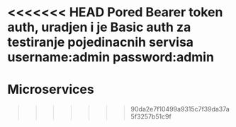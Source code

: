 <<<<<<< HEAD
Pored Bearer token auth, uradjen i je Basic auth za testiranje pojedinacnih servisa 
username:admin password:admin 
=======
# Microservices
>>>>>>> 90da2e7f10499a9315c7f39da37a5f3257b51c9f
